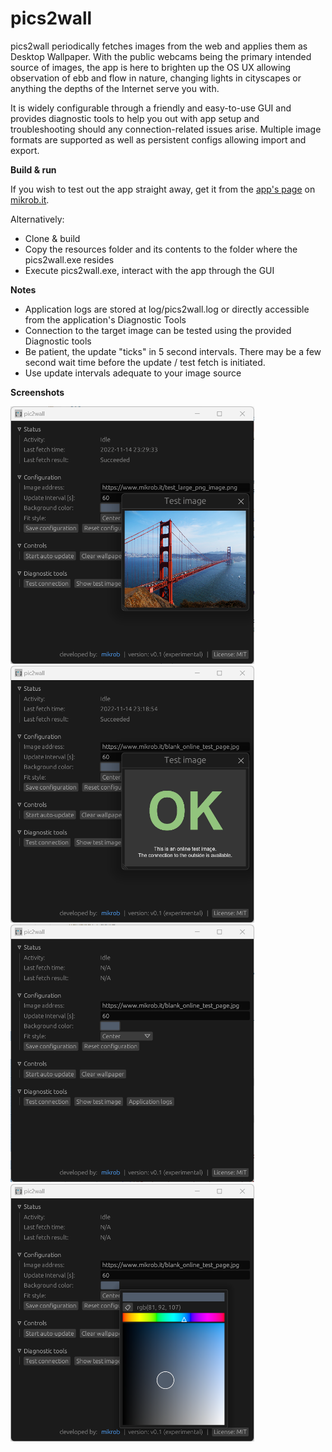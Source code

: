 # pics2wall

pics2wall periodically fetches images from the web and applies them as Desktop Wallpaper. With the public webcams being the primary intended source of images, the app is here to brighten up the OS UX allowing observation of ebb and flow in nature, changing lights in cityscapes or anything the depths of the Internet serve you with.

It is widely configurable through a friendly and easy-to-use GUI and provides diagnostic tools to help you out with app setup and troubleshooting should any connection-related issues arise. Multiple image formats are supported as well as persistent configs allowing import and export.

**Build & run**

If you wish to test out the app straight away, get it from the [app's page](https://mikrob.it/pics2wall_app_detail.html) on [mikrob.it](https://mikrob.it).

Alternatively:
* Clone & build
* Copy the resources folder and its contents to the folder where the pics2wall.exe resides
* Execute pics2wall.exe, interact with the app through the GUI

**Notes**

* Application logs are stored at log/pics2wall.log or directly accessible from the application's Diagnostic Tools
* Connection to the target image can be tested using the provided Diagnostic tools
* Be patient, the update "ticks" in 5 second intervals. There may be a few second wait time before the update / test fetch is initiated.
* Use update intervals adequate to your image source

**Screenshots**

<img src="doc/screenshots/actual_image.png" width="390">
<img src="doc/screenshots/connection_test_ok.png" width="390">
<img src="doc/screenshots/default.png" width="390">
<img src="doc/screenshots/color_picker.png" width="390">
